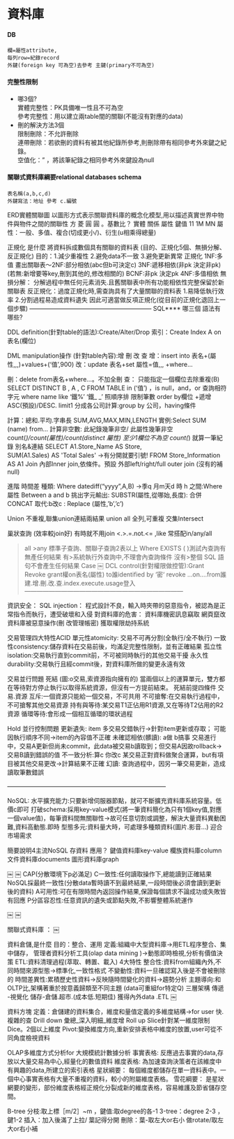 資料庫
==
#### DB
	欄=屬性attribute,
	每列row=紀錄record
	外鍵(foreign key 可為空)去參考 主鍵(primary不可為空) 
#### 完整性限制
* 哪3個?  
	實體完整性：PK具備唯一性且不可為空  
	參考完整性：用以建立兩table間的關聯(不能沒有對應的data)  
* 刪的解決方法3個  
	限制刪除：不允許刪除  
	連帶刪除：若欲刪的資料有被其他紀錄所參考,則刪除帶有相同參考外來鍵之紀錄。  
	空值化：” ，將該筆紀錄之相同參考外來鍵設為null
#### 關聯式資料庫綱要relational databases schema 
	表名稱(a,b,c,d) 
	外鍵寫法：地址 參考 c.編號

ERD實體關聯圖
以圖形方式表示關聯資料庫的概念化模型,用以描述真實世界中物件與物件之間的關聯性
方 菱 圓 圓 。基數比？
實體 關係 屬性 鍵值 11 1M MN
屬性：一般、多值、複合(切成更小/\)、衍生(u相乘得總量)

正規化 是什麼
將資料拆成數個具有關聯的資料表 
 (目的、正規化5個、無損分解、反正規化)
目的：1.減少重複性 2.避免data不一致 3.避免更新異常
正規化
1NF:多值
畫出關聯表～2NF:部分相依(abc但b可決定c)
3NF:遞移相依(非pk 決定非pk)  (若無:新增要等key,刪到其他的,修改相關的)
BCNF:非pk 決定pk
4NF:多值相依
無損分解：
分解過程中無任何元素消失.且舊關聯表中所有功能相依性完整保留於新關聯表
反正規化：過度正規化時,需查詢具有了大量關聯的資料表
1.易降低執行效率
2.分割過程易造成資料遺失
因此可適當做反項正規化(從目前的正規化退回上一個步驟)
————————————————————
SQL****  哪三個 語法有哪些?

DDL definition(針對table的語法):Create/Alter/Drop
索引：Create Index A on 表名(欄位)

DML manipulation操作 (針對table內容):增 刪 改 查
增：insert into  表名+(屬性,,,)+values+(‘值’,900)
改：update 表名+set  屬性=值,,, +where…

刪：delete from表名+where…。不加全刪
查：
只能指定一個欄位去除重複(B)
SELECT DISTINCT B , A , C FROM TABLE
in (‘值’) ，is null，and，or 
查詢相符字元
where name like ‘鐵%’ ‘鐵_ _’
照順序排 限制筆數
order by欄位 +遞增ASC(預設)/DESC.  limit1 
分成各公司計算:group by 公司，having條件

計算：總和.平均.字串長
SUM,AVG,MAX,MIN,LENGTH
實例:Select SUM (name) from…
計算非空數:  此紀錄幾筆非空/ 此屬性幾筆非空                   
count(*)/count(屬性)/count(distinct 屬性) 
至少1欄位不為空  count(*) 就算一筆紀錄
別名&連結
SELECT A1.Store_Name AS Store,  
SUM(A1.Sales) AS 'Total Sales'   ->有分開就要引號!
FROM Store_Information AS A1
Join
內部Inner join,依條件。預設
外部left/right/full outer join (沒有的補null) 

進階
時間差 種類:
Where datediff(“yyyy”,A,B)  ->季q 月m天d 時 h 
之間:Where 屬性 Between a and b 
挑出字元輸出:
SUBSTR(屬性,從哪始,長度):
合併CONCAT
取代:b改c :
Replace (屬性,’b’,’c’)  

Union
不重複,聯集union連結兩結果
union all 全列,可重複
交集Intersect 

巢狀查詢 (效率較join好) 有時就不用join
<.>.=.not.<= ,like 常搭配in/any/all 
>all  >any
標準子查詢、關聯子查詢2表以上
Where EXISTS ( )測試內查詢有無產任何結果
有>系統執行外查詢中,不理會內查詢條件
沒有>整個 SQL 語句不會產生任何結果
Case
￼
DCL control(針對權限做控管):Grant Revoke
grant權on表名(屬性) to誰identified by ‘密‘
revoke …on….from誰
建.增.刪.改.查.index.execute.usage登入
——————————————————————————

資訊安全：
SQL injection：
程式設計不良，輸入時夾帶的惡意指令，被認為是正常指令而執行，遭受破壞和入侵
對資料庫的危害：
資料庫機密訊息竊取
網頁竄改
資料庫被惡意操作(刪 改管理帳密)
獲取權限劫持系統

交易管理四大特性ACID
單元性atomicity: 交易不可再分割(全執行/全不執行)
一致性consistency:儲存資料在交易前後，均滿足完整性限制，並有正確結果
孤立性isolation:交易執行直到commit前，不可被同時執行的其他交易干擾
永久性durability:交易執行且經commit後，對資料庫所做的變更永遠有效

交易並行問題
死結 (圖:o交易,索資源指向擁有的)
當兩個以上的運算單元，雙方都在等待對方停止執行以取得系統資源，但沒有一方提前結束。
死結前提四條件 交易.資源
互斥:一個資源只能給一個交易，不可共用
不可搶奪:在交易執行過程中，不可搶奪其他交易資源
持有與等待:某交易T1正佔用R1資源,又在等待T2佔用的R2資源
循環等待:會形成一個相互循環的環狀過程


Hold 並行控制問題
更新遺失: item
多交易交錯執行->針對item更新或存取；
可能因執行順序不同->item的內容值不正確
未確認相依(髒讀): a做 b搞事
交易進行中，交易A更新但尚未commit，此data被交易b讀取到；但交易A因故rollback->交易B讀到錯誤的值
不一致分析:算c 你改c
某交易正對資料做聚合運算，but有項目被其他交易更改->計算結果不正確
幻讀:
查詢過程中，因另一筆交易更新，造成讀取筆數錯誤

——————————————————————————

NoSQL:
水平擴充能力:只要新增伺服器節點，就可不斷擴充資料庫系統容量。低價c即可
打破schema:採用key-value模式(將一筆資料簡化為只有1個key值,對應一個value值)，每筆資料間無關聯性->故可任意切割或調整，解決大量資料異動困難,資料高動態.即時
型態多元:資料量大時，可處理多種類資料(圖片.影音…) 迎合市場需求

簡要說明4主流NoSQL 存資料 應用？
鍵值資料庫key-value 
欄族資料庫column 
文件資料庫documents 
圖形資料庫graph

￼
￼
CAP(分散環境下p必滿足)
C一致性:任何讀取操作下,總能讀到正確結果
NoSQL採最終一致性(分散data暫時讀不到最終結果,一段時間後必須會讀到更新後的資料)
A可用性:可在有限時間內返回操作結果,保證每個請求不論成功或失敗皆有回應
P分區容忍性:任意資訊的遺失或節點失敗,不影響整體系統運作

￼
￼

關聯式資料庫 ：
￼

資料倉儲,是什麼 目的：整合、運用
定義:組織中大型資料庫->用ETL程序整合、集中儲存，
管理者資料分析工具(olap data mining )->動態即時檢視,分析有價值決策
ETL:資料清理過程(萃取、轉置、載入)
4大特性
整合性:資料from組織內外,不同時間來源型態->標準化,一致性格式
不變動性:資料一旦確認寫入後是不會被刪除的
時間差異性:累積歷史性資料->反映隨時間變化的資料->趨勢分析
主題導向:和OLTP比,架構著重於按意義歸類至不同主題
(data可重組for特定Q)
三層架構
傳遞 -視覺化
儲存-倉儲.超市.(成本低.短期佳)
獲得內外data .ETL
￼


資料方塊
定義：倉儲建的資料集合，維度和量值定義的多維度結構->for user 快.複雜的查
Drill down 彙總_深入明細_維度增
Roll up
Slice針對某一維度限制
Dice。2個以上維度
Pivot:變換維度方向,重新安排表格中維度的放置,user可從不同角度檢視資料

OLAP多維度方式分析for 大規模統計數據分析
事實表格:
反應過去事實的data,存放以大量交易為中心,經量化的數值資料
維度表格:
為加速查詢決策者在該維度中有興趣的data,所建立的索引表格
星狀綱要：
每個維度都儲存在單一資料表中。一個中心事實表格有大量不重複的資料，較小的附屬維度表格。
雪花綱要：
是星狀網要的變形，部份維度表格經正規化分裂成新的維度表格，容易維護及節省儲存空間。

B-tree
分枝:取上標［m/2］~m  ，鍵值:取degree的各-1
3-tree：degree 2-3 ，鍵1-2
插入：加入後滿了上拉/ 葉記得分開
刪除：葉-取左大or右小 做rotate/取左大or右小補 







